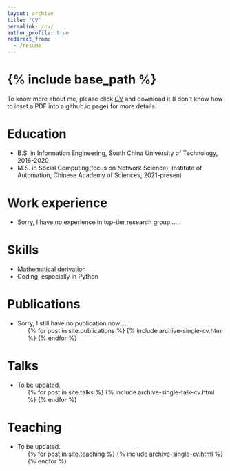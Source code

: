 ```yaml
---
layout: archive
title: "CV"
permalink: /cv/
author_profile: true
redirect_from:
  - /resume
---
```


{% include base_path %}
=====
To know more about me, please click [CV](https://github.com/vasile-paskardlgm/vasile-paskardlgm.github.io/blob/master/files/resume_guoming_li.pdf) and download it (I don't know how to inset a PDF into a github.io page) for more details.

Education
======
* B.S. in Information Engineering, South China University of Technology, 2016-2020
* M.S. in Social Computing(focus on Network Science), Institute of Automation, Chinese Academy of Sciences, 2021-present

Work experience
======
* Sorry, I have no experience in top-tier research group......
  
Skills
======
* Mathematical derivation
* Coding, especially in Python

Publications
======
* Sorry, I still have no publication now......
  <ul>{% for post in site.publications %}
    {% include archive-single-cv.html %}
  {% endfor %}</ul>
  
Talks
======
* To be updated.
  <ul>{% for post in site.talks %}
    {% include archive-single-talk-cv.html %}
  {% endfor %}</ul>
  
Teaching
======
* To be updated.
  <ul>{% for post in site.teaching %}
    {% include archive-single-cv.html %}
  {% endfor %}</ul>
 
